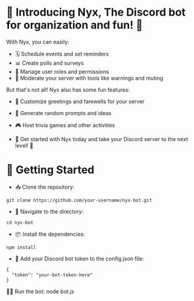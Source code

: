 # 🌌 Introducing Nyx, The Discord bot for organization and fun! 🌌

With Nyx, you can easily:

* 🗓️ Schedule events and set reminders
* 📊 Create polls and surveys
* 👑 Manage user roles and permissions
* 🚨 Moderate your server with tools like warnings and muting

But that's not all! Nyx also has some fun features:

* 💬 Customize greetings and farewells for your server
* 🎲 Generate random prompts and ideas
* 🎮 Host trivia games and other activities

* 🚀 Get started with Nyx today and take your Discord server to the next level! 🚀

# 🚀 Getting Started

* 📥 Clone the repository:
```
git clone https://github.com/your-username/nyx-bot.git
```
* 📂 Navigate to the directory:
```
cd nyx-bot
```
* 📦 Install the dependencies:
```
npm install
```
* 🔑 Add your Discord bot token to the config.json file:
```
{
  "token": "your-bot-token-here"
}
```
🏃‍♂️ Run the bot:
node bot.js
```
